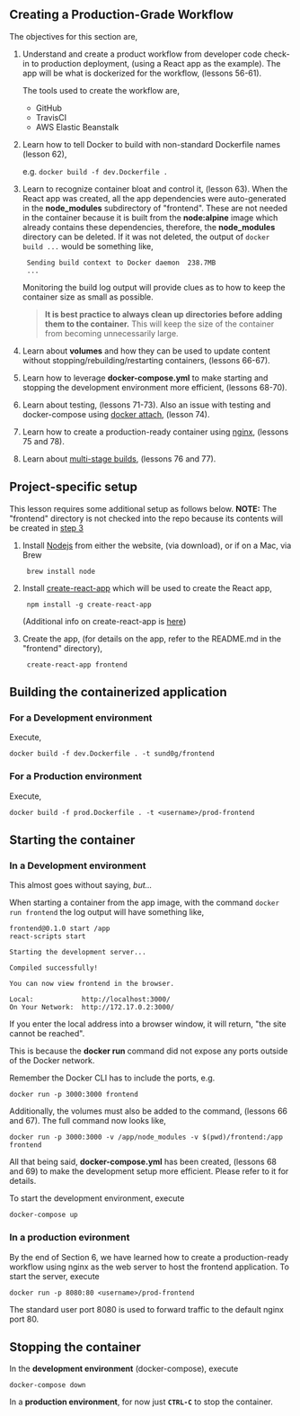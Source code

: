 ## Creating a Production-Grade Workflow

The objectives for this section are,

1. Understand and create a product workflow from developer code check-in to production deployment, (using a React app as the example). The app will be what is dockerized for the workflow, (lessons 56-61).

	The tools used to create the workflow are,
	
	* GitHub
	* TravisCI
	* AWS Elastic Beanstalk

2. Learn how to tell Docker to build with non-standard Dockerfile names (lesson 62),

	e.g. `docker build -f dev.Dockerfile .`

3. Learn to recognize container bloat and control it, (lesson 63). When the React app was created, all the app dependencies were auto-generated in the **node_modules** subdirectory of "frontend". These are not needed in the container because it is built from the **node:alpine** image which already contains these dependencies, therefore, the **node_modules** directory can be deleted. If it was not deleted, the output of `docker build ...` would be something like,

		Sending build context to Docker daemon  238.7MB
		...
		
	Monitoring the build log output will provide clues as to how to keep the container size as small as possible.

	>**It is best practice to always clean up directories before adding them to the container.** This will keep the size of the container from becoming unnecessarily large.

4. Learn about **volumes** and how they can be used to update content without stopping/rebuilding/restarting containers, (lessons 66-67).

5. Learn how to leverage **docker-compose.yml** to make starting and stopping the development environment more efficient, (lessons 68-70).

6. Learn about testing, (lessons 71-73). Also an issue with testing and docker-compose using [docker attach](https://docs.docker.com/engine/reference/commandline/attach/), (lesson 74).

7. Learn how to create a production-ready container using [nginx](https://www.nginx.com/), (lessons 75 and 78).

8. Learn about [multi-stage builds](https://docs.docker.com/v17.09/engine/userguide/eng-image/multistage-build/#use-multi-stage-builds), (lessons 76 and 77).

## Project-specific setup

This lesson requires some additional setup as follows below. **NOTE:** The "frontend" directory is not checked into the repo because its contents will be created in [step 3](#3)

1. Install [Nodejs](https://nodejs.org/) from either the website, (via download), or if on a Mac, via Brew 

		brew install node
	
2. Install [create-react-app](https://www.npmjs.com/package/create-react-app) which will be used to create the React app,

		npm install -g create-react-app
	
	(Additional info on create-react-app is [here](https://reactjs.org/docs/create-a-new-react-app.html))

3. Create the app, (for details on the app, refer to the README.md in the "frontend" directory),

		create-react-app frontend
		
## Building the containerized application

### For a Development environment
Execute,

	docker build -f dev.Dockerfile . -t sund0g/frontend

### For a Production environment
Execute,
	
	docker build -f prod.Dockerfile . -t <username>/prod-frontend 
	
## Starting the container

### In a Development environment

This almost goes without saying, *but...*

When starting a container from the app image, with the command `docker run frontend` the log output will have something like, 

	frontend@0.1.0 start /app
	react-scripts start
	
	Starting the development server...
	
	Compiled successfully!
	
	You can now view frontend in the browser.
	
	Local:            http://localhost:3000/
	On Your Network:  http://172.17.0.2:3000/
	
If you enter the local address into a browser window, it will return, "the site cannot be reached".

This is because the **docker run** command did not expose any ports outside of the Docker network.

Remember the Docker CLI has to include the ports, e.g.

	docker run -p 3000:3000 frontend

Additionally, the volumes must also be added to the command, (lessons 66 and 67). The full command now looks like,

	docker run -p 3000:3000 -v /app/node_modules -v $(pwd)/frontend:/app frontend
	
All that being said, **docker-compose.yml** has been created, (lessons 68 and 69) to make the development setup more efficient. Please refer to it for details.

To start the development environment, execute

	docker-compose up
	
### In a production evironment

By the end of Section 6, we have learned how to create a production-ready workflow using nginx as the web server to host the frontend application. To start the server, execute

	docker run -p 8080:80 <username>/prod-frontend
	
The standard user port 8080 is used to forward traffic to the default nginx port 80.

## Stopping the container

In the **development environment** (docker-compose), execute

	docker-compose down
	
In a **production environment**, for now just **`CTRL-C`** to stop the container.




	

	

